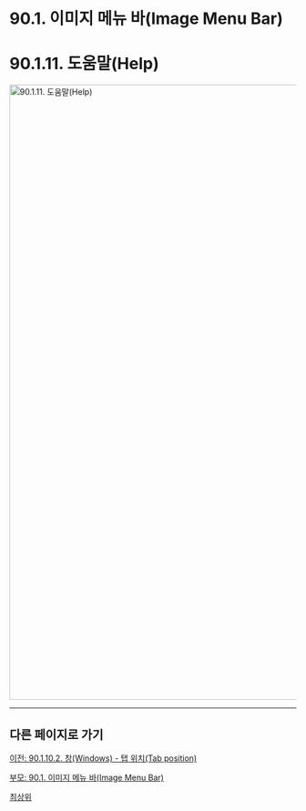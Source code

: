 # 90.1. 이미지 메뉴 바(Image Menu Bar)
# 90.1.11. 도움말(Help)

<img width="1080" alt="90.1.11. 도움말(Help)" environment="MacOS:Sonoma 14.2.1 GIMP 2.10.36" src="https://github.com/wonder13662/gimp/assets/15767104/e42b3e1d-4d42-46d3-a209-9ca6584cdddd">

***

## 다른 페이지로 가기

[이전: 90.1.10.2. 창(Windows) - 탭 위치(Tab position)](./90-01-10-windowsx-02-tab_position.md)

[부모: 90.1. 이미지 메뉴 바(Image Menu Bar)](./90-01-00-image-menu-bar.md)

[최상위](./00-home.md)
